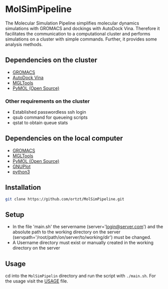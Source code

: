 # MolSimPipeline
The Molecular Simulation Pipeline simplifies molecular dynamics simulations with GROMACS and dockings with AutoDock Vina. Therefore it facilitates the communication to a computational cluster and performs simulations on a cluster with simple commands. Further, it provides some analysis methods.

## Dependencies on the cluster
* [GROMACS](http://www.gromacs.org/)
* [AutoDock Vina](http://vina.scripps.edu/)
* [MGLTools](http://mgltools.scripps.edu/)
* [PyMOL (Open Source)](https://github.com/schrodinger/pymol-open-source)

### Other requirements on the cluster
* Established passwordless ssh login
* qsub command for queueing scripts
* qstat to obtain queue stats

## Dependencies on the local computer
* [GROMACS](http://www.gromacs.org/)
* [MGLTools](http://mgltools.scripps.edu/)
* [PyMOL (Open Source)](https://github.com/schrodinger/pymol-open-source)
* [GNUPlot](http://www.gnuplot.info/)
* [python3](https://www.python.org/)

## Installation
```bash
git clone https://github.com/ortzt/MolSimPipeline.git
```

## Setup
* In the file 'main.sh' the servername (server='login@server.com') and the absolute path to the working directory on the server (servpath='/root/path/on/server/to/working/dir') must be changed.
* A Username directory must exist or manually created in the working directory on the server
## Usage
cd into the ```MolSimPipelin``` directory and run the script with ```./main.sh```. For the usage visit the [USAGE](https://github.com/ortzt/MolSimPipeline/blob/master/USAGE) file.

